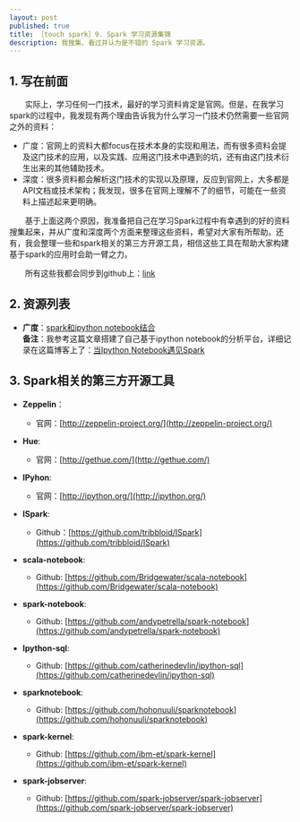 ```yaml
---
layout: post
published: true
title: ［touch spark］9. Spark 学习资源集锦  
description: 我搜集、看过并认为是不错的 Spark 学习资源。
---  
```


##  
## 1. 写在前面  
　　实际上，学习任何一门技术，最好的学习资料肯定是官网。但是，在我学习spark的过程中，我发现有两个理由告诉我为什么学习一门技术仍然需要一些官网之外的资料：  

- 广度：官网上的资料大都focus在技术本身的实现和用法，而有很多资料会提及这门技术的应用，以及实践、应用这门技术中遇到的坑，还有由这门技术衍生出来的其他辅助技术。    
- 深度：很多资料都会解析这门技术的实现以及原理，反应到官网上，大多都是API文档或技术架构；我发现，很多在官网上理解不了的细节，可能在一些资料上描述起来更明确。

　　基于上面这两个原因，我准备把自己在学习Spark过程中有幸遇到的好的资料搜集起来，并从广度和深度两个方面来整理这些资料，希望对大家有所帮助。还有，我会整理一些和spark相关的第三方开源工具，相信这些工具在帮助大家构建基于spark的应用时会助一臂之力。   

　　所有这些我都会同步到github上：[link](https://github.com/litaotao/spark-materials)

## 2. 资源列表  

- **广度**：[spark和ipython notebook结合](http://blog.cloudera.com/blog/2014/08/how-to-use-ipython-notebook-with-apache-spark/)  
**备注**：我参考这篇文章搭建了自己基于ipython notebook的分析平台，详细记录在这篇博客上了：[当Ipython Notebook遇见Spark](../ipython-notebook-server-spark)

## 3. Spark相关的第三方开源工具   

- **Zeppelin**： 
    + 官网：[http://zeppelin-project.org/](http://zeppelin-project.org/)

- **Hue**:  
    + 官网：[http://gethue.com/](http://gethue.com/)

- **IPyhon**:  
    + 官网：[http://ipython.org/](http://ipython.org/)

- **ISpark**: 
    + Github：[https://github.com/tribbloid/ISpark](https://github.com/tribbloid/ISpark)

- **scala-notebook**:  
    + Github: [https://github.com/Bridgewater/scala-notebook](https://github.com/Bridgewater/scala-notebook)

- **spark-notebook**:  
    + Github: [https://github.com/andypetrella/spark-notebook](https://github.com/andypetrella/spark-notebook)

- **Ipython-sql**:  
    + Github: [https://github.com/catherinedevlin/ipython-sql](https://github.com/catherinedevlin/ipython-sql)

- **sparknotebook**:  
    + Github: [https://github.com/hohonuuli/sparknotebook](https://github.com/hohonuuli/sparknotebook)

- **spark-kernel**:
    + Github: [https://github.com/ibm-et/spark-kernel](https://github.com/ibm-et/spark-kernel)

- **spark-jobserver**:
    + Github: [https://github.com/spark-jobserver/spark-jobserver](https://github.com/spark-jobserver/spark-jobserver)

